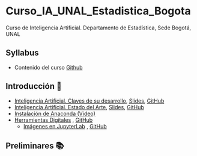 # Curso_IA_UNAL_Estadistica_Bogota
Curso de Inteligencia Artificial. Departamento de Estadística, Sede Bogotá, UNAL

## Syllabus
* Contenido del curso [Github](https://github.com/AprendizajeProfundo/Curso_IA_UNAL_Estadistica_Bogota/blob/main/Syllabus/Cuadernos/IA_Topicos_Avanzados_2026925.ipynb)

## Introducción :bookmark_tabs:
- [Inteligencia Artificial. Claves de su desarrollo](https://nbviewer.jupyter.org/github/AprendizajeProfundo/Diplomado/blob/master/Temas/M%C3%B3dulo%200-%20Sesi%C3%B3n%20inaugural/Cuadernos/ap_IA_Estado_Arte.ipynb), [Slides](https://nbviewer.org/github/AprendizajeProfundo/Diplomado/blob/master/Temas/M%C3%B3dulo%200-%20Sesi%C3%B3n%20inaugural/Presentaciones/ap_IA_Estado_Arte.slides.html#/), [GitHub](https://github.com/AprendizajeProfundo/Diplomado/blob/master/Temas/M%C3%B3dulo%200-%20Sesi%C3%B3n%20inaugural/Cuadernos/ap_IA_Estado_Arte.ipynb)
- [Inteligencia Artificial. Estado del Arte](https://nbviewer.org/github/AprendizajeProfundo/Diplomado/blob/master/Temas/M%C3%B3dulo%200-%20Sesi%C3%B3n%20inaugural/Cuadernos/ap_IA_Estado_del_Arte_2.ipynb), [Slides](https://nbviewer.org/github/AprendizajeProfundo/Diplomado/blob/master/Temas/M%C3%B3dulo%200-%20Sesi%C3%B3n%20inaugural/Presentaciones/ap_IA_Estado_del_Arte_2.slides.html#/), [GitHub](https://github.com/AprendizajeProfundo/Diplomado/blob/master/Temas/M%C3%B3dulo%200-%20Sesi%C3%B3n%20inaugural/Cuadernos/ap_IA_Estado_del_Arte_2.ipynb)
- [Instalación de Anaconda (Video)](https://www.youtube.com/watch?v=tXekbwrgxL0)
- [Herramientas Digitales](https://nbviewer.org/github/AprendizajeProfundo/Diplomado/blob/master/Temas/M%C3%B3dulo%202-%20Introducci%C3%B3n%20a%20la%20programaci%C3%B3n/1.%20Entornos%20de%20Programacio%CC%81n%20y%20Desarrollo/Cuadernos/Herramientas_Digitales.ipynb) , [GitHub](https://github.com/AprendizajeProfundo/Diplomado/blob/master/Temas/M%C3%B3dulo%202-%20Introducci%C3%B3n%20a%20la%20programaci%C3%B3n/1.%20Entornos%20de%20Programacio%CC%81n%20y%20Desarrollo/Cuadernos/Herramientas_Digitales.ipynb)
   - [Imágenes en JupyterLab](https://nbviewer.org/github/AprendizajeProfundo/Diplomado/blob/master/Temas/M%C3%B3dulo%202-%20Introducci%C3%B3n%20a%20la%20programaci%C3%B3n/1.%20Entornos%20de%20Programacio%CC%81n%20y%20Desarrollo/Cuadernos/Imagenes_Jupyter.ipynb) , [GitHub](https://github.com/AprendizajeProfundo/Diplomado/blob/master/Temas/M%C3%B3dulo%202-%20Introducci%C3%B3n%20a%20la%20programaci%C3%B3n/1.%20Entornos%20de%20Programacio%CC%81n%20y%20Desarrollo/Cuadernos/Imagenes_Jupyter.ipynb)

## Preliminares :books:
